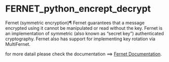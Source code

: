 # FERNET_python_encrept_decrypt

Fernet (symmetric encryption)¶
Fernet guarantees that a message encrypted using it cannot be manipulated or read without the key. Fernet is an implementation of symmetric (also known as “secret key”) authenticated cryptography. Fernet also has support for implementing key rotation via MultiFernet.

for more datail please check the documentation ==> [Fernet Documentation](https://cryptography.io/en/latest/fernet/).
